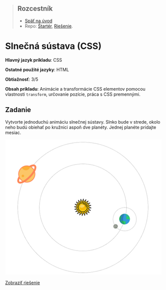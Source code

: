 <div class="hidden">

> ## Rozcestník
> - [Späť na úvod](../../README.md)
> - Repo: [Štartér](/../../tree/main/css/css-planety), [Riešenie](/../../tree/solution/css/css-planety).
</div>

# Slnečná sústava (CSS)
<div class="info"> 

**Hlavný jazyk príkladu**: CSS

**Ostatné použité jazyky**: HTML

**Obtiažnosť**: 3/5

**Obsah príkladu**: Animácie a transformácie CSS elementov pomocou vlastnosti `transform`, určovanie pozície, práca s CSS premennými.
</div>

## Zadanie

Vytvorte jednoduchú animáciu slnečnej sústavy. Slnko bude v strede, okolo neho budú obiehať po kružnici aspoň dve planéty. Jednej planéte pridajte mesiac.

![Zadanie príkladu Slnečná sústava](images_solar-system/zadanie.png)

<div class="hidden">

[Zobraziť riešenie](riesenie.md)
</div>